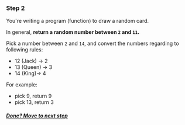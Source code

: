 ### Step 2

You're writing a program (function) to draw a random card.

In general, __return a random number between `2` and `11`.__ 

Pick a number between `2` and `14`, and convert the numbers regarding to following rules:
* 12 (Jack) -> 2
* 13 (Queen) -> 3
* 14 (King)-> 4

For example:

* pick 9, return 9
* pick 13, return 3


##### [Done? Move to next step](step3.md)
